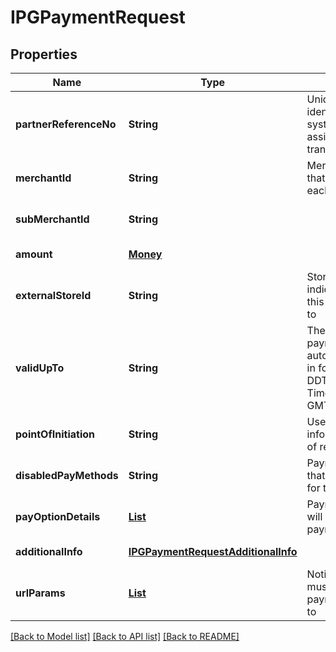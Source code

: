 # IPGPaymentRequest
## Properties

| Name | Type | Description | Notes |
|------------ | ------------- | ------------- | -------------|
| **partnerReferenceNo** | **String** | Unique transaction identifier on partner system which assigned to each transaction | [default to null] |
| **merchantId** | **String** | Merchant identifier that is unique per each merchant | [default to null] |
| **subMerchantId** | **String** |  | [optional] [default to null] |
| **amount** | [**Money**](Money.md) |  | [default to null] |
| **externalStoreId** | **String** | Store identifier to indicate to which store this payment belongs to | [optional] [default to null] |
| **validUpTo** | **String** | The time when the payment will be automatically expired, in format YYYY-MM-DDTHH:mm:ss+07:00. Time must be in GMT+7 (Jakarta time) | [optional] [default to null] |
| **pointOfInitiation** | **String** | Used for getting more info regarding source of request of the user | [optional] [default to null] |
| **disabledPayMethods** | **String** | Payment method(s) that cannot be used for this payment | [optional] [default to null] |
| **payOptionDetails** | [**List**](PayOptionDetail.md) | Payment option that will be used for this payment | [optional] [default to null] |
| **additionalInfo** | [**IPGPaymentRequestAdditionalInfo**](IPGPaymentRequestAdditionalInfo.md) |  | [default to null] |
| **urlParams** | [**List**](UrlParam.md) | Notify URL that DANA must send the payment notification to | [optional] [default to null] |

[[Back to Model list]](../README.md#documentation-for-models) [[Back to API list]](../README.md#documentation-for-api-endpoints) [[Back to README]](../README.md)


